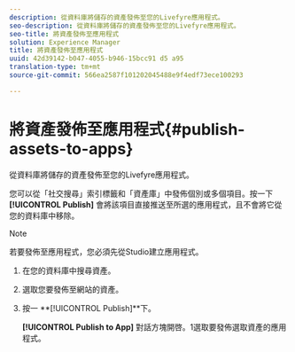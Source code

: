 ```yaml
---
description: 從資料庫將儲存的資產發佈至您的Livefyre應用程式。
seo-description: 從資料庫將儲存的資產發佈至您的Livefyre應用程式。
seo-title: 將資產發佈至應用程式
solution: Experience Manager
title: 將資產發佈至應用程式
uuid: 42d39142-b047-4055-b946-15bcc91 d5 a95
translation-type: tm+mt
source-git-commit: 566ea2587f101202045488e9f4edf73ece100293

---
```



# 將資產發佈至應用程式{#publish-assets-to-apps}

從資料庫將儲存的資產發佈至您的Livefyre應用程式。

您可以從「社交搜尋」索引標籤和「資產庫」中發佈個別或多個項目。按一下 **[!UICONTROL Publish]** 會將該項目直接推送至所選的應用程式，且不會將它從您的資料庫中移除。

>[!NOTE]
>
>若要發佈至應用程式，您必須先從Studio建立應用程式。

1. 在您的資料庫中搜尋資產。
1. 選取您要發佈至網站的資產。
1. 按一 **[!UICONTROL Publish]**下。

   **[!UICONTROL Publish to App]** 對話方塊開啓。1選取要發佈選取資產的應用程式。
